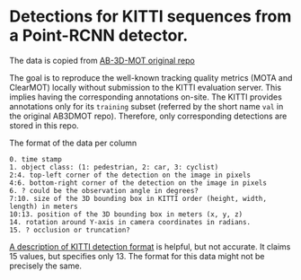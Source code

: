 # Detections for KITTI sequences from a Point-RCNN detector.

The data is copied from [AB-3D-MOT original repo](https://github.com/xinshuoweng/AB3DMOT/tree/master/data/KITTI/detection)

The goal is to reproduce the well-known tracking quality metrics (MOTA and ClearMOT) locally
without submission to the KITTI evaluation server. This implies having the corresponding 
annotations on-site. The KITTI provides annotations only for its `training` subset
(referred by the short name `val` in the original AB3DMOT repo). Therefore, only corresponding
detections are stored in this repo.

The format of the data per column

    0. time stamp
    1. object class: (1: pedestrian, 2: car, 3: cyclist)
    2:4. top-left corner of the detection on the image in pixels
    4:6. bottom-right corner of the detection on the image in pixels
    6. ? could be the observation angle in degrees?
    7:10. size of the 3D bounding box in KITTI order (height, width, length) in meters
    10:13. position of the 3D bounding box in meters (x, y, z)
    14. rotation around Y-axis in camera coordinates in radians.
    15. ? occlusion or truncation?

[A description of KITTI detection format](https://labelformat.com/formats/object-detection/kitti/)
is helpful, but not accurate. It claims 15 values, but specifies only 13. The format 
for this data might not be precisely the same.

